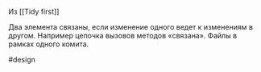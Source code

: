 Из [[Tidy first]]

Два элемента связаны, если изменение одного ведет к изменениям в другом.  Например цепочка вызовов методов «связана». Файлы в рамках одного комита.

#design
